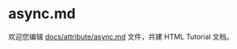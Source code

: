 async.md
===

欢迎您编辑 <a target="__blank" href="https://github.com/jaywcjlove/html-tutorial/blob/master/docs/attribute/async.md">docs/attribute/async.md</a> 文件，共建 HTML Tutorial 文档。